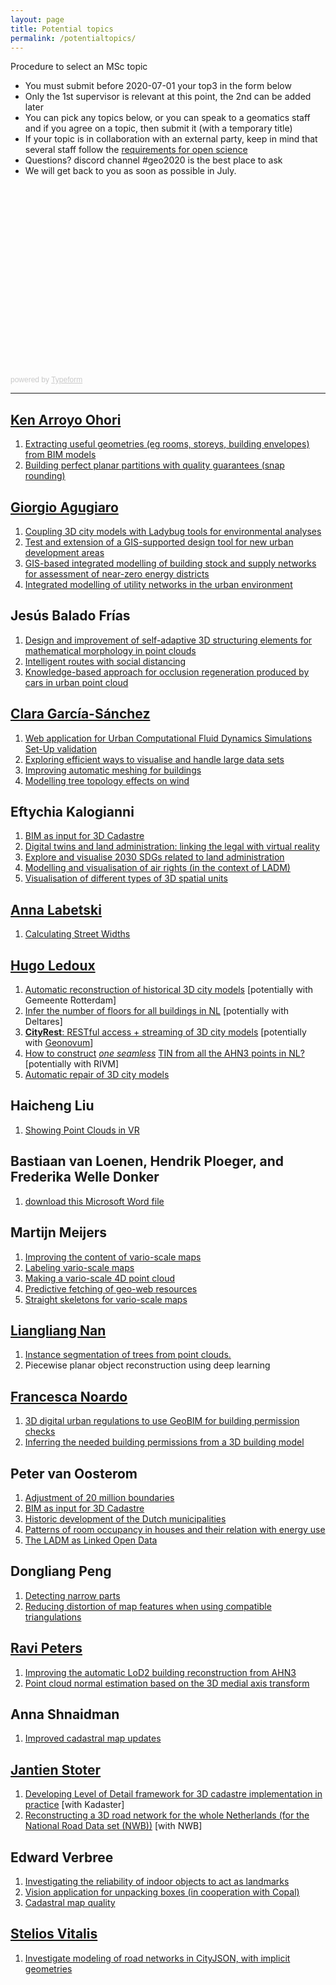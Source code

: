 ```yaml
---
layout: page
title: Potential topics
permalink: /potentialtopics/
---
```



<article class="message is-warning">
  <div class="message-header">
    <p>Procedure to select an MSc topic</p>
  </div>
  <div class="message-body">
    <ul>
      <li>You must submit before 2020-07-01 your top3 in the form below</li>
      <li>Only the 1st supervisor is relevant at this point, the 2nd can be added later</li>
      <li>You can pick any topics below, or you can speak to a geomatics staff and if you agree on a topic, then submit it (with a temporary title)</li>
      <li>If your topic is in collaboration with an external party, keep in mind that several staff follow the <a href="https://3d.bk.tudelft.nl/courses/geo2020/openscience/">requirements for open science</a></li>
      <li>Questions? discord channel #geo2020 is the best place to ask</li>
      <li>We will get back to you as soon as possible in July.</li>
    </ul>  
  </div>
</article>


<div class="columns is-mobile">
  <div class="column is-three-fifths is-offset-one-fifth">
    <div class="typeform-widget" data-url="https://francescanoardo.typeform.com/to/zSNKB3" style="width: 100%; height: 300px;"></div> <script> (function() { var qs,js,q,s,d=document, gi=d.getElementById, ce=d.createElement, gt=d.getElementsByTagName, id="typef_orm", b="https://embed.typeform.com/"; if(!gi.call(d,id)) { js=ce.call(d,"script"); js.id=id; js.src=b+"embed.js"; q=gt.call(d,"script")[0]; q.parentNode.insertBefore(js,q) } })() </script> <div style="font-family: Sans-Serif;font-size: 12px;color: #999;opacity: 0.5; padding-top: 5px;"> powered by <a href="https://admin.typeform.com/signup?utm_campaign=zSNKB3&utm_source=typeform.com-01D8JX62W8ZKQH5MX624AX7W7R-pro&utm_medium=typeform&utm_content=typeform-embedded-poweredbytypeform&utm_term=EN" style="color: #999" target="_blank">Typeform</a> </div>
  </div>
</div>

---

## [Ken Arroyo Ohori](https://3d.bk.tudelft.nl/ken/)
1. [Extracting useful geometries (eg rooms, storeys, building envelopes) from BIM models](https://3d.bk.tudelft.nl/education/msctopics/#extracting-buildingstoreydwellingroom-shapes-from-a-bim-models)
2. [Building perfect planar partitions with quality guarantees (snap rounding)](https://3d.bk.tudelft.nl/education/msctopics/#snap-rounding-in-a-triangulation) 


## [Giorgio Agugiaro](https://3d.bk.tudelft.nl/gagugiaro/)
1. [Coupling 3D city models with Ladybug tools for environmental analyses](https://3d.bk.tudelft.nl/education/msctopics/#coupling-3d-city-models-with-ladybug-tools-for-environmental-analyses)
2. [Test and extension of a GIS-supported design tool for new urban development areas](https://3d.bk.tudelft.nl/education/msctopics/#testing-and-extension-of-a-gis-supported-design-tool-for-new-urban-development-areas)
3. [GIS-based integrated modelling of building stock and supply networks for assessment of near-zero energy districts](https://3d.bk.tudelft.nl/education/msctopics/#gis-based-integrated-modelling-of-building-stock-and-supply-networks-for-assessment-of-near-zero-energy-districts)
4. [Integrated modelling of utility networks in the urban environment](https://3d.bk.tudelft.nl/education/msctopics/#integrated-modelling-of-utility-networks-in-the-urban-environment)


## Jesús Balado Frías
1. [Design and improvement of self-adaptive 3D structuring elements for mathematical morphology in point clouds](https://wiki.tudelft.nl/bin/view/Organisation/OTB/GISt/MScThesisTopics)
2. [Intelligent routes with social distancing](https://wiki.tudelft.nl/bin/view/Organisation/OTB/GISt/MScThesisTopics)
3. [Knowledge-based approach for occlusion regeneration produced by cars in urban point cloud](https://wiki.tudelft.nl/bin/view/Organisation/OTB/GISt/MScThesisTopics)


## [Clara García-Sánchez](https://3d.bk.tudelft.nl/gsclara/)
1. [Web application for Urban Computational Fluid Dynamics Simulations Set-Up validation](https://3d.bk.tudelft.nl/education/msctopics/#web-application-for-urban-computational-fluid-dynamics-simulations-set-up-validation)
2. [Exploring efficient ways to visualise and handle large data sets](https://3d.bk.tudelft.nl/education/msctopics/#exploring-efficient-ways-to-visualize-and-handle-large-data-sets)
3. [Improving automatic meshing for buildings](https://3d.bk.tudelft.nl/education/msctopics/#improving-automatic-meshing-for-buildings)
4. [Modelling tree topology effects on wind](https://3d.bk.tudelft.nl/education/msctopics/#modelling-tree-topology-effects-on-wind)


## Eftychia Kalogianni
1. [BIM as input for 3D Cadastre](https://wiki.tudelft.nl/bin/view/Organisation/OTB/GISt/MScThesisTopics)
2. [Digital twins and land administration: linking the legal with virtual reality](https://wiki.tudelft.nl/bin/view/Organisation/OTB/GISt/MScThesisTopics)
3. [Explore and visualise 2030 SDGs related to land administration](https://wiki.tudelft.nl/bin/view/Organisation/OTB/GISt/MScThesisTopics)
4. [Modelling and visualisation of air rights (in the context of LADM)](https://wiki.tudelft.nl/bin/view/Organisation/OTB/GISt/MScThesisTopics)
5. [Visualisation of different types of 3D spatial units](https://wiki.tudelft.nl/bin/view/Organisation/OTB/GISt/MScThesisTopics)


## [Anna Labetski](https://3d.bk.tudelft.nl/alabetski/)
1. [Calculating Street Widths](https://3d.bk.tudelft.nl/education/msctopics/#calculating-street-widths)


## [Hugo Ledoux](https://3d.bk.tudelft.nl/hledoux/)
1. [Automatic reconstruction of historical 3D city models](https://3d.bk.tudelft.nl/education/msctopics/#automatic-reconstruction-of-historical-3d-city-models) [potentially with Gemeente Rotterdam]
2. [Infer the number of floors for all buildings in NL](https://3d.bk.tudelft.nl/education/msctopics/#infer-the-number-of-floors-for-all-buildings-in-nl) [potentially with Deltares]
3. [**CityRest**](https://3d.bk.tudelft.nl/education/msctopics/#cityrest-restful-access--streaming-of-3d-city-models)[: RESTful access + streaming of 3D city models](https://3d.bk.tudelft.nl/education/msctopics/#cityrest-restful-access--streaming-of-3d-city-models) [potentially with [Geonovum](https://www.geonovum.nl/)]
4. [How to construct](https://3d.bk.tudelft.nl/education/msctopics/#how-to-construct-one-seamless-tin-from-all-the-ahn3-points-in-nl) [*one seamless*](https://3d.bk.tudelft.nl/education/msctopics/#how-to-construct-one-seamless-tin-from-all-the-ahn3-points-in-nl) [TIN from all the AHN3 points in NL?](https://3d.bk.tudelft.nl/education/msctopics/#how-to-construct-one-seamless-tin-from-all-the-ahn3-points-in-nl) [potentially with RIVM]
5. [Automatic repair of 3D city models](https://3d.bk.tudelft.nl/education/msctopics/#automatic-repair-of-3d-city-models)


## Haicheng Liu
1. [Showing Point Clouds in VR](https://wiki.tudelft.nl/bin/view/Organisation/OTB/GISt/MScThesisTopics)


## Bastiaan van Loenen, Hendrik Ploeger, and Frederika Welle Donker
1. [download this Microsoft Word file](https://surfdrive.surf.nl/files/index.php/s/eFctT0v6MRsDQ0T)


## Martijn Meijers
1. [Improving the content of vario-scale maps](https://wiki.tudelft.nl/bin/view/Organisation/OTB/GISt/MScThesisTopics)
2. [Labeling vario-scale maps](https://wiki.tudelft.nl/bin/view/Organisation/OTB/GISt/MScThesisTopics)
3. [Making a vario-scale 4D point cloud](https://wiki.tudelft.nl/bin/view/Organisation/OTB/GISt/MScThesisTopics)
4. [Predictive fetching of geo-web resources](https://wiki.tudelft.nl/bin/view/Organisation/OTB/GISt/MScThesisTopics)
5. [Straight skeletons for vario-scale maps](https://wiki.tudelft.nl/bin/view/Organisation/OTB/GISt/MScThesisTopics)


## [Liangliang Nan](https://3d.bk.tudelft.nl/lian)
1. [Instance segmentation of trees from point clouds.](https://3d.bk.tudelft.nl/education/msctopics/#instance-segmentation-of-trees-from-point-clouds)
2. Piecewise planar object reconstruction using deep learning


## [Francesca Noardo](http://www.noardo.eu/)
1. [3D digital urban regulations to use GeoBIM for building permission checks](https://3d.bk.tudelft.nl/education/msctopics/#3d-digital-urban-regulations-to-use-geobim-for-building-permission-checks)
2. [Inferring the needed building permissions from a 3D building model](https://3d.bk.tudelft.nl/education/msctopics/#inferring-the-needed-building-permission-from-a-3d-building-model)


## Peter van Oosterom
1. [Adjustment of 20 million boundaries](https://wiki.tudelft.nl/bin/view/Organisation/OTB/GISt/MScThesisTopics)
2. [BIM as input for 3D Cadastre](https://wiki.tudelft.nl/bin/view/Organisation/OTB/GISt/MScThesisTopics)
3. [Historic development of the Dutch municipalities](https://wiki.tudelft.nl/bin/view/Organisation/OTB/GISt/MScThesisTopics)
4. [Patterns of room occupancy in houses and their relation with energy use](https://wiki.tudelft.nl/bin/view/Organisation/OTB/GISt/MScThesisTopics)
5. [The LADM as Linked Open Data](https://wiki.tudelft.nl/bin/view/Organisation/OTB/GISt/MScThesisTopics)


## Dongliang Peng
1. [Detecting narrow parts](https://wiki.tudelft.nl/bin/view/Organisation/OTB/GISt/MScThesisTopics)
2. [Reducing distortion of map features when using compatible triangulations](https://wiki.tudelft.nl/bin/view/Organisation/OTB/GISt/MScThesisTopics)


## [Ravi Peters](https://3d.bk.tudelft.nl/ry)
1. [Improving the automatic LoD2 building reconstruction from AHN3](https://3d.bk.tudelft.nl/education/msctopics/#improving-the-automatic-lod2-building-reconstruction-from-ahn3)
2. [Point cloud normal estimation based on the 3D medial axis transform](https://3d.bk.tudelft.nl/education/msctopics/#point-cloud-normal-estimation-based-on-the-3d-medial-axis-transform)


## Anna Shnaidman 
1. [Improved cadastral map updates](https://wiki.tudelft.nl/bin/view/Organisation/OTB/GISt/MScThesisTopics)


## [Jantien Stoter](https://3d.bk.tudelft.nl/jstoter/)
1. [Developing Level of Detail framework for 3D cadastre implementation in practice](https://www.fig.net/resources/proceedings/fig_proceedings/fig2020/papers/ts04e/TS04E_stoter_ho_et_al_10503_abs.pdf) [with Kadaster]
2. [Reconstructing a 3D road network for the whole Netherlands (for the National Road Data set (NWB))](https://nationaalwegenbestand.nl/nieuws/hoogte-informatie-toegevoegd-aan-nwb-voor-omgevingswet) [with NWB]


## Edward Verbree
1. [Investigating the reliability of indoor objects to act as landmarks](https://wiki.tudelft.nl/bin/view/Organisation/OTB/GISt/MScThesisTopics)
2. [Vision application for unpacking boxes (in cooperation with Copal)](https://wiki.tudelft.nl/bin/view/Organisation/OTB/GISt/MScThesisTopics)
3. [Cadastral map quality](https://wiki.tudelft.nl/bin/view/Organisation/OTB/GISt/MScThesisTopics)


## [Stelios Vitalis](https://3d.bk.tudelft.nl/svitalis/)
1. [Investigate modeling of road networks in CityJSON, with implicit geometries](https://3d.bk.tudelft.nl/education/msctopics/#where-do-i-turn-investigate-modelling-of-road-networks-in-cityjson-with-implicit-geometries)



